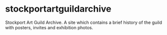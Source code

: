 # stockportartguildarchive
 Stockport Art Guild Archive. A site which contains a brief history of the guild with posters, invites and exhibition photos.
